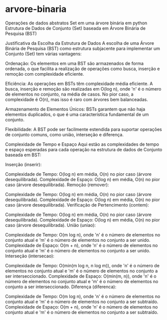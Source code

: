 # arvore-binaria
Operações de dados abstratos Set em uma árvore binária em python
Estrutura de Dados de Conjunto (Set) baseada em Árvore Binária de Pesquisa (BST)

Justificativa da Escolha da Estrutura de Dados
A escolha de uma Árvore Binária de Pesquisa (BST) como estrutura subjacente para implementar um Conjunto (Set) tem várias vantagens:

Ordenação: Os elementos em uma BST são armazenados de forma ordenada, o que facilita a realização de operações como busca, inserção e remoção com complexidade eficiente.

Eficiência: As operações em BSTs têm complexidade média eficiente. A busca, inserção e remoção são realizadas em O(log n), onde 'n' é o número de elementos no conjunto, na média de casos. No pior caso, a complexidade é O(n), mas isso é raro com árvores bem balanceadas.

Armazenamento de Elementos Únicos: BSTs garantem que não haja elementos duplicados, o que é uma característica fundamental de um conjunto.

Flexibilidade: A BST pode ser facilmente estendida para suportar operações de conjunto comuns, como união, interseção e diferença.

Complexidade de Tempo e Espaço
Aqui estão as complexidades de tempo e espaço esperadas para cada operação na estrutura de dados de Conjunto baseada em BST:

Inserção (inserir):

Complexidade de Tempo: O(log n) em média, O(n) no pior caso (árvore desequilibrada).
Complexidade de Espaço: O(log n) em média, O(n) no pior caso (árvore desequilibrada).
Remoção (remover):

Complexidade de Tempo: O(log n) em média, O(n) no pior caso (árvore desequilibrada).
Complexidade de Espaço: O(log n) em média, O(n) no pior caso (árvore desequilibrada).
Verificação de Pertencimento (contem):

Complexidade de Tempo: O(log n) em média, O(n) no pior caso (árvore desequilibrada).
Complexidade de Espaço: O(log n) em média, O(n) no pior caso (árvore desequilibrada).
União (uniao):

Complexidade de Tempo: O(m log n), onde 'n' é o número de elementos no conjunto atual e 'm' é o número de elementos no conjunto a ser unido.
Complexidade de Espaço: O(m + n), onde 'n' é o número de elementos no conjunto atual e 'm' é o número de elementos no conjunto a ser unido.
Interseção (intersecao):

Complexidade de Tempo: O(min(m log n, n log m)), onde 'n' é o número de elementos no conjunto atual e 'm' é o número de elementos no conjunto a ser interseccionado.
Complexidade de Espaço: O(min(m, n)), onde 'n' é o número de elementos no conjunto atual e 'm' é o número de elementos no conjunto a ser interseccionado.
Diferença (diferenca):

Complexidade de Tempo: O(m log n), onde 'n' é o número de elementos no conjunto atual e 'm' é o número de elementos no conjunto a ser subtraído.
Complexidade de Espaço: O(m + n), onde 'n' é o número de elementos no conjunto atual e 'm' é o número de elementos no conjunto a ser subtraído.
